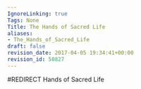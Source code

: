 ```yaml
---
IgnoreLinking: true
Tags: None
Title: The Hands of Sacred Life
aliases:
- The_Hands_of_Sacred_Life
draft: false
revision_date: 2017-04-05 19:34:41+00:00
revision_id: 50827
---
```


#REDIRECT Hands of Sacred Life